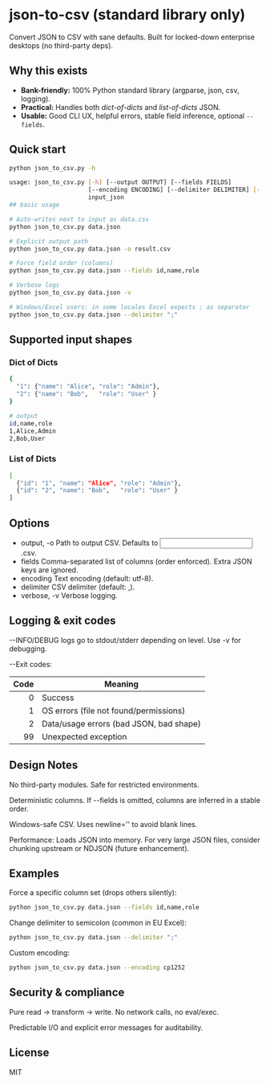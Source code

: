 # json-to-csv (standard library only)

Convert JSON to CSV with sane defaults. Built for locked-down enterprise desktops (no third-party deps).

## Why this exists
- **Bank-friendly:** 100% Python standard library (argparse, json, csv, logging).
- **Practical:** Handles both *dict-of-dicts* and *list-of-dicts* JSON.
- **Usable:** Good CLI UX, helpful errors, stable field inference, optional `--fields`.

## Quick start
```bash
python json_to_csv.py -h

usage: json_to_csv.py [-h] [--output OUTPUT] [--fields FIELDS]
                      [--encoding ENCODING] [--delimiter DELIMITER] [--verbose]
                      input_json
## basic usage

# Auto-writes next to input as data.csv
python json_to_csv.py data.json

# Explicit output path
python json_to_csv.py data.json -o result.csv

# Force field order (columns)
python json_to_csv.py data.json --fields id,name,role

# Verbose logs
python json_to_csv.py data.json -v

# Windows/Excel users: in some locales Excel expects ; as separator
python json_to_csv.py data.json --delimiter ";"
```
## Supported input shapes

### Dict of Dicts
```bash
{
  "1": {"name": "Alice", "role": "Admin"},
  "2": {"name": "Bob",   "role": "User" }
}

# output
id,name,role
1,Alice,Admin
2,Bob,User
```

### List of Dicts
```bash
[
  {"id": "1", "name": "Alice", "role": "Admin"},
  {"id": "2", "name": "Bob",   "role": "User" }
]
```

## Options
- output, -o Path to output CSV. Defaults to <input>.csv.
- fields Comma-separated list of columns (order enforced). Extra JSON keys are ignored.
- encoding Text encoding (default: utf-8).
- delimiter CSV delimiter (default: ,).
- verbose, -v Verbose logging.

## Logging & exit codes

--INFO/DEBUG logs go to stdout/stderr depending on level. Use -v for debugging.

--Exit codes:

| Code | Meaning                                 |
| ---: | --------------------------------------- |
|    0 | Success                                 |
|    1 | OS errors (file not found/permissions)  |
|    2 | Data/usage errors (bad JSON, bad shape) |
|   99 | Unexpected exception                    |

## Design Notes
No third-party modules. Safe for restricted environments.

Deterministic columns. If --fields is omitted, columns are inferred in a stable order.

Windows-safe CSV. Uses newline='' to avoid blank lines.

Performance: Loads JSON into memory. For very large JSON files, consider chunking upstream or NDJSON (future enhancement).

## Examples

Force a specific column set (drops others silently):
```bash
python json_to_csv.py data.json --fields id,name,role
```

Change delimiter to semicolon (common in EU Excel):
```bash
python json_to_csv.py data.json --delimiter ";"
```

Custom encoding:
```bash
python json_to_csv.py data.json --encoding cp1252
```

## Security & compliance
Pure read → transform → write. No network calls, no eval/exec.

Predictable I/O and explicit error messages for auditability.

## License
MIT
